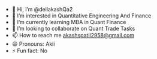 - 👋 Hi, I’m @dellakashQa2
- 👀 I’m interested in Quantitative Engineering And Finance
- 🌱 I’m currently learning MBA in Quant Finance
- 💞️ I’m looking to collaborate on Quant Trade Tasks
- 📫 How to reach me akashspatil2958@gmail.com
- 😄 Pronouns: Akii
- ⚡ Fun fact: No


<!---
dellakashQa2/dellakashQa2 is a ✨ special ✨ repository because its `README.md` (this file) appears on your GitHub profile.
You can click the Preview link to take a look at your changes.
--->
